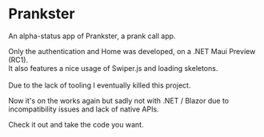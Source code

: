 # Prankster

An alpha-status app of Prankster, a prank call app.

Only the authentication and Home was developed, on a .NET Maui Preview (RC1). <br/>
It also features a nice usage of Swiper.js and loading skeletons. <br/> <br/>
Due to the lack of tooling I eventually killed this project.


Now it's on the works again but sadly not with .NET / Blazor due to incompatibility issues and lack of native APIs.

Check it out and take the code you want.
